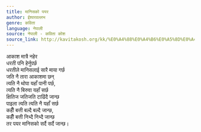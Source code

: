 ```yaml
---
title: मानिसको पयर
author: ईश्वरवल्लभ
genre: कविता
language: नेपाली
source: नेपाली - कविता कोश
source_link: http://kavitakosh.org/kk/%E0%A4%88%E0%A4%B6%E0%A5%8D%E0%A4%B5%E0%A4%B0%E0%A4%B5%E0%A4%B2%E0%A5%8D%E0%A4%B2%E0%A4%AD
---
```


आकाश मात्रै नहेर  
धरती पनि हेर्नुपर्छ  
धरतीले मानिसलाई सारै माया गर्छ  
जति नै तारा आकाशमा छन्  
त्यति नै थोपा यहाँ पानी पर्छ,  
त्यति नै बिरुवा यहाँ सर्छ  
क्षितिज जतिजति टाढिंदै जान्छ  
पाइला त्यति त्यति नै यहाँ सर्छ  
कहीँ बत्ती बल्दै बल्दै जान्छ,  
कहीँ बत्ती निभ्दै निभ्दै जान्छ  
तर पयर मानिसको सर्दै सर्दै जान्छ।
